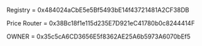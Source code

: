 

Registry = 0x484024aCbE5e5Bf5493bE14f43721481A2CF38DB

Price Router = 0x38Bc18f1e115d235E7D921eC41780b0c8244414F

OWNER = 0x35c5cA6CD3656E5f8362AE25A6b5973A6070bEf5

